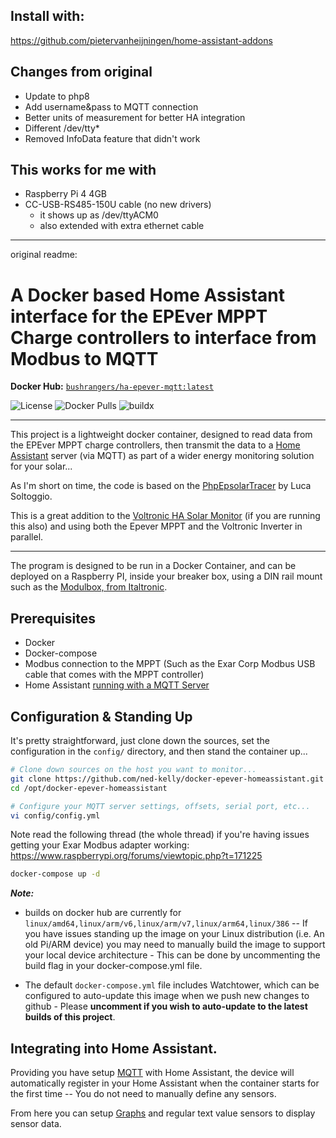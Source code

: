 ## Install with:
https://github.com/pietervanheijningen/home-assistant-addons

## Changes from original
- Update to php8
- Add username&pass to MQTT connection
- Better units of measurement for better HA integration
- Different /dev/tty* 
- Removed InfoData feature that didn't work

## This works for me with
- Raspberry Pi 4 4GB
- CC-USB-RS485-150U cable (no new drivers)
  - it shows up as /dev/ttyACM0
  - also extended with extra ethernet cable


----------
original readme:
# A Docker based Home Assistant interface for the EPEver MPPT Charge controllers to interface from Modbus to MQTT

**Docker Hub:** [`bushrangers/ha-epever-mqtt:latest`](https://hub.docker.com/r/bushrangers/ha-epever-mqtt/)


![License](https://img.shields.io/github/license/ned-kelly/docker-epever-homeassistant.svg) ![Docker Pulls](https://img.shields.io/docker/pulls/bushrangers/ha-epever-mqtt.png) ![buildx](https://github.com/ned-kelly/docker-epever-homeassistant/workflows/buildx/badge.svg)

----

This project is a lightweight docker container, designed to read data from the EPEver MPPT charge controllers, then transmit the data to a [Home Assistant](https://www.home-assistant.io/) server (via MQTT) as part of a wider energy monitoring solution for your solar...

As I'm short on time, the code is based on the [PhpEpsolarTracer](https://github.com/toggio/PhpEpsolarTracer) by Luca Soltoggio.

This is a great addition to the [Voltronic HA Solar Monitor](https://github.com/ned-kelly/docker-voltronic-homeassistant) (if you are running this also) and using both the Epever MPPT and the Voltronic Inverter in parallel.

--------------------------------------------------

The program is designed to be run in a Docker Container, and can be deployed on a Raspberry PI, inside your breaker box, using a DIN rail mount such as the [Modulbox, from Italtronic](https://au.rs-online.com/web/p/raspberry-pi-cases/7989818/).

## Prerequisites

- Docker
- Docker-compose
- Modbus connection to the MPPT (Such as the Exar Corp Modbus USB cable that comes with the MPPT controller)
- Home Assistant [running with a MQTT Server](https://www.home-assistant.io/components/mqtt/)


## Configuration & Standing Up

It's pretty straightforward, just clone down the sources, set the configuration in the `config/` directory, and then stand the container up...

```bash
# Clone down sources on the host you want to monitor...
git clone https://github.com/ned-kelly/docker-epever-homeassistant.git /opt/docker-epever-homeassistant
cd /opt/docker-epever-homeassistant

# Configure your MQTT server settings, offsets, serial port, etc...
vi config/config.yml

```

Note read the following thread (the whole thread) if you're having issues getting your Exar Modbus adapter working: https://www.raspberrypi.org/forums/viewtopic.php?t=171225


```bash
docker-compose up -d

```

_**Note:**_

  - builds on docker hub are currently for `linux/amd64,linux/arm/v6,linux/arm/v7,linux/arm64,linux/386` -- If you have issues standing up the image on your Linux distribution (i.e. An old Pi/ARM device) you may need to manually build the image to support your local device architecture - This can be done by uncommenting the build flag in your docker-compose.yml file.

  - The default `docker-compose.yml` file includes Watchtower, which can be  configured to auto-update this image when we push new changes to github - Please **uncomment if you wish to auto-update to the latest builds of this project**.

## Integrating into Home Assistant.

Providing you have setup [MQTT](https://www.home-assistant.io/components/mqtt/) with Home Assistant, the device will automatically register in your Home Assistant when the container starts for the first time -- You do not need to manually define any sensors.

From here you can setup [Graphs](https://www.home-assistant.io/lovelace/history-graph/) and regular text value sensors to display sensor data.
